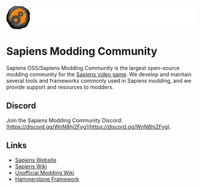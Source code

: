 ![](./banner.png)
# Sapiens Modding Community
Sapiens OSS/Sapiens Modding Community is the largest open-source modding community for the [Sapiens video game](https://playsapiens.com/). We develop and maintain several tools and frameworks commonly used in Sapiens modding, and we provide support and resources to modders. 

## Discord
Join the Sapiens Modding Community Discord: [https://discord.gg/WnN8hj2Fyg](https://discord.gg/WnN8hj2Fyg).

## Links
 - [Sapiens Website](https://playsapiens.com/)
 - [Sapiens Wiki](https://wiki.playsapiens.com/index.php/Main_Page)
 - [Unofficial Modding Wiki](https://wiki.sapiens.dev/)
 - [Hammerstone Framework](https://wiki.sapiens.dev/hammerstone/introduction.html)

